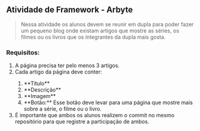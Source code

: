 ## Atividade de Framework - Arbyte

> Nessa atividade os alunos devem se reunir em dupla para poder fazer um pequeno blog onde existam artigos que mostre as séries, os filmes ou os livros que os integrantes da dupla mais gosta.

### Requisitos:
<ol>
    <li>A página precisa ter pelo menos 3 artigos.</li>
    <li>Cada artigo da página deve conter:</li>
    <ol>
        <li>**Título**</li>
        <li>**Descrição**</li>
        <li>**Imagem**</li>
        <li>**Botão:** Esse botão deve levar para uma página que mostre mais sobre a série, o filme ou o livro.</li>
    </ol>
<li>É importante que ambos os alunos realizem o commit no mesmo repositório para que registre a participação de ambos.</li>
</ol>